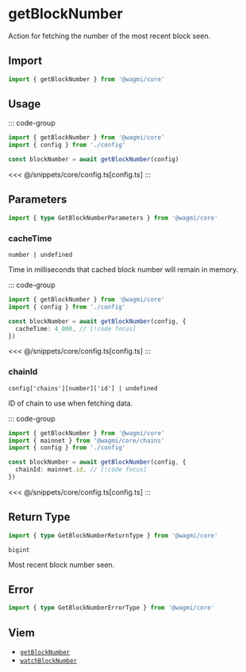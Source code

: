 <script setup>
const packageName = '@wagmi/core'
const actionName = 'getBlockNumber'
const typeName = 'GetBlockNumber'
</script>

# getBlockNumber

Action for fetching the number of the most recent block seen.

## Import

```ts
import { getBlockNumber } from '@wagmi/core'
```

## Usage

::: code-group
```ts [index.ts]
import { getBlockNumber } from '@wagmi/core'
import { config } from './config'

const blockNumber = await getBlockNumber(config)
```
<<< @/snippets/core/config.ts[config.ts]
:::

## Parameters

```ts
import { type GetBlockNumberParameters } from '@wagmi/core'
```

### cacheTime

`number | undefined`

Time in milliseconds that cached block number will remain in memory.

::: code-group
```ts [index.ts]
import { getBlockNumber } from '@wagmi/core'
import { config } from './config'

const blockNumber = await getBlockNumber(config, {
  cacheTime: 4_000, // [!code focus]
})
```
<<< @/snippets/core/config.ts[config.ts]
:::

### chainId

`config['chains'][number]['id'] | undefined`

ID of chain to use when fetching data.

::: code-group
```ts [index.ts]
import { getBlockNumber } from '@wagmi/core'
import { mainnet } from '@wagmi/core/chains'
import { config } from './config'

const blockNumber = await getBlockNumber(config, {
  chainId: mainnet.id, // [!code focus]
})
```
<<< @/snippets/core/config.ts[config.ts]
:::

## Return Type

```ts
import { type GetBlockNumberReturnType } from '@wagmi/core'
```

`bigint`

Most recent block number seen.

## Error

```ts
import { type GetBlockNumberErrorType } from '@wagmi/core'
```

<!--@include: @shared/query-imports.md-->

## Viem

- [`getBlockNumber`](https://viem.sh/docs/actions/public/getBlockNumber.html)
- [`watchBlockNumber`](https://viem.sh/docs/actions/public/watchBlockNumber.html)
